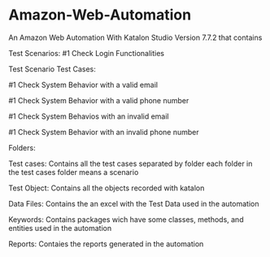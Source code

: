 # Amazon-Web-Automation

An Amazon Web Automation With Katalon Studio Version 7.7.2 that contains

Test Scenarios:
#1 Check Login Functionalities

Test Scenario  Test Cases: 

#1             Check System Behavior with a valid email         

#1             Check System Behavior with a valid phone number

#1             Check System Behavios with an invalid email

#1             Check System Behavior with an invalid phone number

Folders:

Test cases:
  Contains all the test cases separated by folder each folder in the test cases folder means a scenario
	
Test Object:
  Contains all the objects recorded with katalon
	
Data Files:
  Contains the an excel with the Test Data used in the automation
	
Keywords:
  Contains packages wich have some classes, methods, and entities used in the automation
	
Reports:
  Contaies the reports generated in the automation
	


